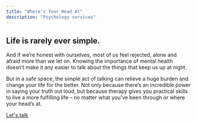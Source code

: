 ```yaml
---
title: "Where's Your Head At"
description: "Psychology services"
---
```


## Life is rarely ever simple. 

And if we’re honest with ourselves, most of us feel rejected, alone and afraid more than we let on. Knowing the importance of mental health doesn’t make it any easier to talk about the things that keep us up at night.

But in a safe space, the simple act of talking can relieve a huge burden and change your life for the better. Not only because there’s an incredible power in saying your truth out loud, but because therapy gives you practical skills to live a more fulfilling life – no matter what you’ve been through or where your head’s at.

[Let's talk](appointments)